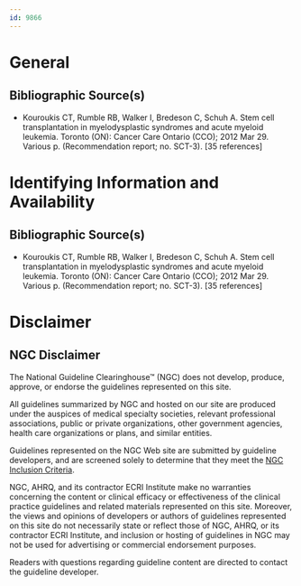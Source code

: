 ```yaml
---
id: 9866
---
```


# General

## Bibliographic Source(s)

- Kouroukis CT, Rumble RB, Walker I, Bredeson C, Schuh A. Stem cell transplantation in myelodysplastic syndromes and acute myeloid leukemia. Toronto (ON): Cancer Care Ontario (CCO); 2012 Mar 29. Various p. (Recommendation report; no. SCT-3). [35 references]

# Identifying Information and Availability

## Bibliographic Source(s)

- Kouroukis CT, Rumble RB, Walker I, Bredeson C, Schuh A. Stem cell transplantation in myelodysplastic syndromes and acute myeloid leukemia. Toronto (ON): Cancer Care Ontario (CCO); 2012 Mar 29. Various p. (Recommendation report; no. SCT-3). [35 references]

# Disclaimer

## NGC Disclaimer

The National Guideline Clearinghouse™ (NGC) does not develop, produce, approve, or endorse the guidelines represented on this site.

All guidelines summarized by NGC and hosted on our site are produced under the auspices of medical specialty societies, relevant professional associations, public or private organizations, other government agencies, health care organizations or plans, and similar entities.

Guidelines represented on the NGC Web site are submitted by guideline developers, and are screened solely to determine that they meet the [NGC Inclusion Criteria](/help-and-about/summaries/inclusion-criteria).

NGC, AHRQ, and its contractor ECRI Institute make no warranties concerning the content or clinical efficacy or effectiveness of the clinical practice guidelines and related materials represented on this site. Moreover, the views and opinions of developers or authors of guidelines represented on this site do not necessarily state or reflect those of NGC, AHRQ, or its contractor ECRI Institute, and inclusion or hosting of guidelines in NGC may not be used for advertising or commercial endorsement purposes.

Readers with questions regarding guideline content are directed to contact the guideline developer.

